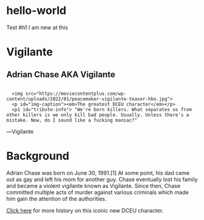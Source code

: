 # hello-world
Test 
#h1 I am new at this
<html>
<head>
</head>
<body>
<div Id="main">
<h1>Vigilante</h1>
  <div id="title">
    <h2> Adrian Chase AKA Vigilante</h2>
    <p1></p1>
    <div id=img-div>
      <img id="image">
      
      <img src="https://moviecontentplus.com/wp-content/uploads/2022/01/peacemaker-vigilante-teaser-hbo.jpg">
      <p id="img-caption"><em>The greatest DCEU character</em></p>
      <p1 id="tribute-info"> "We're born killers. What separates us from other killers is we only kill bad people. Usually. Unless there's a mistake. Now, do I sound like a fucking maniac?"
―Vigilante</p1>
      <h1> Background</h1>
      <p>
        Adrian Chase was born on June 30, 1991.[1] At some point, his dad came out as gay and left his mom for another guy. Chase eventually lost his family and became a violent vigilante known as Vigilante. Since then, Chase committed multiple acts of murder against various criminals which made him gain the attention of the authorities.
   <p>  
      <a href="https://dcextendeduniverse.fandom.com/wiki/Vigilante" target= "_blank" id="tribute-link">Click here</a> for more history on this iconic new DCEU character.</p>
  <style>
    .responsive img {
      
    }
    img{
      display: block;
      max-width: 100%;
  height: auto;
    }
    img {
  display: block;
  margin-left: auto;
  margin-right: auto;
  width: 50%;
}
    
      </style>
</div>
</body>
</html>
